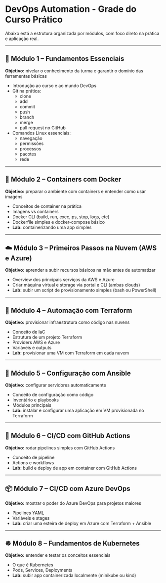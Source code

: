 # DevOps Automation - Grade do Curso Prático

Abaixo está a estrutura organizada por módulos, com foco direto na prática e aplicação real.

---

## 🔧 Módulo 1 – Fundamentos Essenciais
**Objetivo:** nivelar o conhecimento da turma e garantir o domínio das ferramentas básicas

- Introdução ao curso e ao mundo DevOps
- Git na prática:
  - clone
  - add
  - commit
  - push
  - branch
  - merge
  - pull request no GitHub
- Comandos Linux essenciais:
  - navegação
  - permissões
  - processos
  - pacotes
  - rede

---

## 🐳 Módulo 2 – Containers com Docker
**Objetivo:** preparar o ambiente com containers e entender como usar imagens

- Conceitos de container na prática
- Imagens vs containers
- Docker CLI (build, run, exec, ps, stop, logs, etc)
- Dockerfile simples e docker-compose básico
- **Lab:** containerizando uma app simples

---

## ☁️ Módulo 3 – Primeiros Passos na Nuvem (AWS e Azure)
**Objetivo:** aprender a subir recursos básicos na mão antes de automatizar

- Overview dos principais serviços da AWS e Azure
- Criar máquina virtual e storage via portal e CLI (ambas clouds)
- **Lab:** subir um script de provisionamento simples (bash ou PowerShell)

---

## 🔁 Módulo 4 – Automação com Terraform
**Objetivo:** provisionar infraestrutura como código nas nuvens

- Conceito de IaC
- Estrutura de um projeto Terraform
- Providers AWS e Azure
- Variáveis e outputs
- **Lab:** provisionar uma VM com Terraform em cada nuvem

---

## 🧰 Módulo 5 – Configuração com Ansible
**Objetivo:** configurar servidores automaticamente

- Conceito de configuração como código
- Inventário e playbooks
- Módulos principais
- **Lab:** instalar e configurar uma aplicação em VM provisionada no Terraform

---

## 🤖 Módulo 6 – CI/CD com GitHub Actions
**Objetivo:** rodar pipelines simples com GitHub Actions

- Conceito de pipeline
- Actions e workflows
- **Lab:** build e deploy de app em container com GitHub Actions

---

## 📦 Módulo 7 – CI/CD com Azure DevOps
**Objetivo:** mostrar o poder do Azure DevOps para projetos maiores

- Pipelines YAML
- Variáveis e stages
- **Lab:** criar uma esteira de deploy em Azure com Terraform + Ansible

---

## ☸️ Módulo 8 – Fundamentos de Kubernetes
**Objetivo:** entender e testar os conceitos essenciais

- O que é Kubernetes
- Pods, Services, Deployments
- **Lab:** subir app containerizada localmente (minikube ou kind)